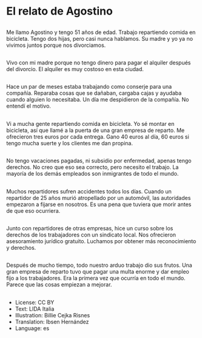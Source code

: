 # El relato de Agostino

##
Me llamo Agostino y tengo 51 años de edad. Trabajo repartiendo comida en bicicleta. Tengo dos hijas, pero casi nunca hablamos. Su madre y yo ya no vivimos juntos porque nos divorciamos.

##
Vivo con mi madre porque no tengo dinero para pagar el alquiler después del divorcio. El alquiler es muy costoso en esta ciudad.

##
Hace un par de meses estaba trabajando como conserje para una compañía. Reparaba cosas que se dañaban, cargaba cajas y ayudaba cuando alguien lo necesitaba. Un día me despidieron de la compañía. No entendí el motivo.

##
Vi a mucha gente repartiendo comida en bicicleta. Yo sé montar en bicicleta, así que llamé a la puerta de una gran empresa de reparto. Me ofrecieron tres euros por cada entrega. Gano 40 euros al día, 60 euros si tengo mucha suerte y los clientes me dan propina.

##
No tengo vacaciones pagadas, ni subsidio por enfermedad, apenas tengo derechos. No creo que eso sea correcto, pero necesito el trabajo. La mayoría de los demás empleados son inmigrantes de todo el mundo.

##
Muchos repartidores sufren accidentes todos los días. Cuando un repartidor de 25 años murió atropellado por un automóvil, las autoridades empezaron a fijarse en nosotros. Es una pena que tuviera que morir antes de que eso ocurriera.

##
Junto con repartidores de otras empresas, hice un curso sobre los derechos de los trabajadores con un sindicato local. Nos ofrecieron asesoramiento jurídico gratuito. Luchamos por obtener más reconocimiento y derechos.

##
Después de mucho tiempo, todo nuestro arduo trabajo dio sus frutos. Una gran empresa de reparto tuvo que pagar una multa enorme y dar empleo fijo a los trabajadores. Era la primera vez que ocurría en todo el mundo. Parece que las cosas empiezan a mejorar.

##
* License: CC BY
* Text: LIDA Italia
* Illustration: Billie Cejka Risnes
* Translation: Ibsen Hernández
* Language: es
